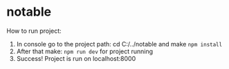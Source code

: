 # notable
How to run project: 
1. In console go to the project path: cd C:/../notable and make `npm install`
2. After that make: `npm run dev` for project running 
3. Success! Project is run on localhost:8000

